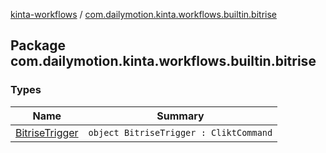 [kinta-workflows](../index.md) / [com.dailymotion.kinta.workflows.builtin.bitrise](./index.md)

## Package com.dailymotion.kinta.workflows.builtin.bitrise

### Types

| Name | Summary |
|---|---|
| [BitriseTrigger](-bitrise-trigger/index.md) | `object BitriseTrigger : CliktCommand` |
